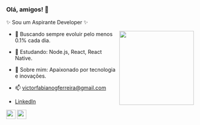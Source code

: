 ### Olá, amigos! 👋
✨ Sou um Aspirante  Developer ✨  

<img align="right" height="200" src="https://github.com/rajput2107/rajput2107/blob/master/Assets/Developer.gif"/>

- 🚀 Buscando sempre evoluir pelo menos 0.1% cada dia.    
 
- 📘 Estudando: Node.js, React, React Native.
- 💬 Sobre mim: Apaixonado por tecnologia e inovações.   
- 📫 victorfabianogferreira@gmail.com
- [LinkedIn](https://www.linkedin.com/in/victor-ferreira-14bb78142/)

<code><a href="https://www.javascript.com/" target="_blank"><img height="25" src="https://www.vectorlogo.zone/logos/nodejs/nodejs-icon.svg"></a></code>
<code><a href="https://www.javascript.com/" target="_blank"><img height="25" src="https://www.vectorlogo.zone/logos/reactjs/reactjs-icon.svg"></a></code>

